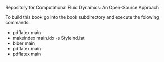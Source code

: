 Repository for Computational Fluid Dynamics: An Open-Source Approach

To build this book go into the book subdirectory and execute the folowing commands: 
 - pdflatex main
 - makeindex main.idx -s StyleInd.ist
 - biber main
 - pdflatex main
 - pdflatex main
